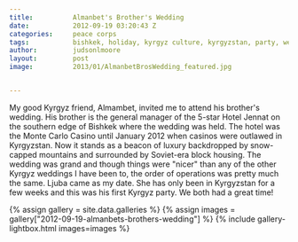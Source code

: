 ```yaml
---
title:			Almanbet's Brother's Wedding
date:			2012-09-19 03:20:43 Z
categories:		peace corps
tags:			bishkek, holiday, kyrgyz culture, kyrgyzstan, party, wedding
author:			judsonlmoore
layout:			post
image:			2013/01/AlmanbetBrosWedding_featured.jpg


---
```


My good Kyrgyz friend, Almambet, invited me to attend his brother's wedding. His brother is the general manager of the 5-star Hotel Jennat on the southern edge of Bishkek where the wedding was held. The hotel was the Monte Carlo Casino until January 2012 when casinos were outlawed in Kyrgyzstan. Now it stands as a beacon of luxury backdropped by snow-capped mountains and surrounded by Soviet-era block housing. The wedding was grand and though things were "nicer" than any of the other Kyrgyz weddings I have been to, the order of operations was pretty much the same. Ljuba came as my date. She has only been in Kyrgyzstan for a few weeks and this was his first Kyrgyz party. We both had a great time!

{% assign gallery = site.data.galleries %}
{% assign images = gallery["2012-09-19-almanbets-brothers-wedding"] %}
{% include gallery-lightbox.html images=images %}
